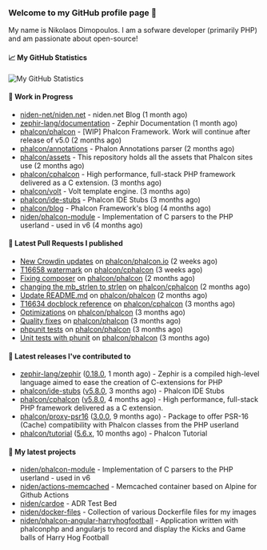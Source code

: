 ### Welcome to my GitHub profile page 👋

My name is Nikolaos Dimopoulos. I am a sofware developer (primarily PHP) and am passionate about open-source!

#### 📈 My GitHub Statistics

![My GitHub Statistics](https://github-readme-stats.vercel.app/api?username=niden&show_icons=true&count_private=true&hide_title=true&theme=transparent)

#### 👷 Work in Progress

- [niden-net/niden.net](https://github.com/niden-net/niden.net) - niden.net Blog (1 month ago)
- [zephir-lang/documentation](https://github.com/zephir-lang/documentation) - Zephir Documentation (1 month ago)
- [phalcon/phalcon](https://github.com/phalcon/phalcon) - [WIP] Phalcon Framework. Work will continue after release of v5.0 (2 months ago)
- [phalcon/annotations](https://github.com/phalcon/annotations) - Phalon Annotations parser (2 months ago)
- [phalcon/assets](https://github.com/phalcon/assets) - This repository holds all the assets that Phalcon sites use (2 months ago)
- [phalcon/cphalcon](https://github.com/phalcon/cphalcon) - High performance, full-stack PHP framework delivered as a C extension. (3 months ago)
- [phalcon/volt](https://github.com/phalcon/volt) - Volt template engine. (3 months ago)
- [phalcon/ide-stubs](https://github.com/phalcon/ide-stubs) - Phalcon IDE Stubs (3 months ago)
- [phalcon/blog](https://github.com/phalcon/blog) - Phalcon Framework&#39;s blog (4 months ago)
- [niden/phalcon-module](https://github.com/niden/phalcon-module) - Implementation of C parsers to the PHP userland - used in v6 (4 months ago)

#### 🔨 Latest Pull Requests I published

- [New Crowdin updates](https://github.com/phalcon/phalcon.io/pull/235) on [phalcon/phalcon.io](https://github.com/phalcon/phalcon.io) (2 weeks ago)
- [T16658 watermark](https://github.com/phalcon/cphalcon/pull/16659) on [phalcon/cphalcon](https://github.com/phalcon/cphalcon) (3 weeks ago)
- [Fixing composer](https://github.com/phalcon/phalcon/pull/523) on [phalcon/phalcon](https://github.com/phalcon/phalcon) (2 months ago)
- [changing the mb_strlen to strlen](https://github.com/phalcon/cphalcon/pull/16643) on [phalcon/cphalcon](https://github.com/phalcon/cphalcon) (2 months ago)
- [Update README.md](https://github.com/phalcon/phalcon/pull/520) on [phalcon/phalcon](https://github.com/phalcon/phalcon) (2 months ago)
- [T16634 docblock reference](https://github.com/phalcon/cphalcon/pull/16635) on [phalcon/cphalcon](https://github.com/phalcon/cphalcon) (3 months ago)
- [Optimizations](https://github.com/phalcon/phalcon/pull/512) on [phalcon/phalcon](https://github.com/phalcon/phalcon) (3 months ago)
- [Quality fixes](https://github.com/phalcon/phalcon/pull/511) on [phalcon/phalcon](https://github.com/phalcon/phalcon) (3 months ago)
- [phpunit tests](https://github.com/phalcon/phalcon/pull/510) on [phalcon/phalcon](https://github.com/phalcon/phalcon) (3 months ago)
- [Unit tests with phunit](https://github.com/phalcon/phalcon/pull/508) on [phalcon/phalcon](https://github.com/phalcon/phalcon) (3 months ago)

#### 🔭 Latest releases I've contributed to

- [zephir-lang/zephir](https://github.com/zephir-lang/zephir) ([0.18.0](https://github.com/zephir-lang/zephir/releases/tag/0.18.0), 1 month ago) - Zephir is a compiled high-level language aimed to ease the creation of C-extensions for PHP
- [phalcon/ide-stubs](https://github.com/phalcon/ide-stubs) ([v5.8.0](https://github.com/phalcon/ide-stubs/releases/tag/v5.8.0), 3 months ago) - Phalcon IDE Stubs
- [phalcon/cphalcon](https://github.com/phalcon/cphalcon) ([v5.8.0](https://github.com/phalcon/cphalcon/releases/tag/v5.8.0), 4 months ago) - High performance, full-stack PHP framework delivered as a C extension.
- [phalcon/proxy-psr16](https://github.com/phalcon/proxy-psr16) ([3.0.0](https://github.com/phalcon/proxy-psr16/releases/tag/3.0.0), 9 months ago) - Package to offer PSR-16 (Cache) compatibility with Phalcon classes from the PHP userland
- [phalcon/tutorial](https://github.com/phalcon/tutorial) ([5.6.x](https://github.com/phalcon/tutorial/releases/tag/5.6.x), 10 months ago) - Phalcon Tutorial

#### 🌱 My latest projects

- [niden/phalcon-module](https://github.com/niden/phalcon-module) - Implementation of C parsers to the PHP userland - used in v6
- [niden/actions-memcached](https://github.com/niden/actions-memcached) - Memcached container based on Alpine for Github Actions
- [niden/cardoe](https://github.com/niden/cardoe) - ADR Test Bed
- [niden/docker-files](https://github.com/niden/docker-files) - Collection of various Dockerfile files for my images
- [niden/phalcon-angular-harryhogfootball](https://github.com/niden/phalcon-angular-harryhogfootball) - Application written with phalconphp and angularjs to record and display the Kicks and Game balls of Harry Hog Football



